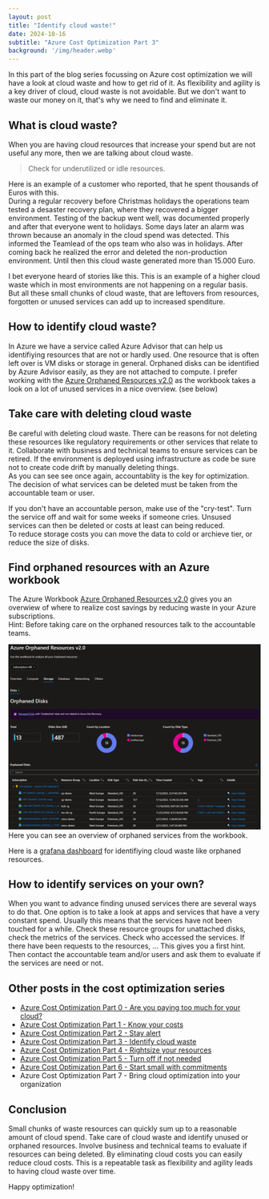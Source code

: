 ```yaml
---
layout: post
title: "Identify cloud waste!"
date: 2024-10-16
subtitle: "Azure Cost Optimization Part 3"
background: '/img/header.webp'
---
```

In this part of the blog series focussing on Azure cost optimization we will have a look at cloud waste and how to get rid of it. As flexibility and agility is a key driver of cloud, cloud waste is not avoidable. But we don't want to waste our money on it, that's why we need to find and eliminate it.

## What is cloud waste?

When you are having cloud resources that increase your spend but are not useful any more, then we are talking about cloud waste.

> Check for underutilized or idle resources.

Here is an example of a customer who reported, that he spent thousands of Euros with this.  
During a regular recovery before Christmas holidays the operations team tested a desaster recovery plan, where they recovered a bigger environment. Testing of the backup went well, was documented properly and after that everyone went to holidays. Some days later an alarm was thrown because an anomaly in the cloud spend was detected. This informed the Teamlead of the ops team who also was in holidays. After coming back he realized the error and deleted the non-production environment. Until then this cloud waste generated more than 15.000 Euro.

I bet everyone heard of stories like this. This is an example of a higher cloud waste which in most environments are not happening on a regular basis. But all these small chunks of cloud waste, that are leftovers from resources, forgotten or unused services can add up to increased spenditure.

## How to identify cloud waste?

In Azure we have a service called Azure Advisor that can help us identifiying resources that are not or hardly used. One resource that is often left over is VM disks or storage in general. Orphaned disks can be identified by Azure Advisor easily, as they are not attached to compute. I prefer working with the [Azure Orphaned Resources v2.0](https://github.com/dolevshor/azure-orphan-resources?tab=readme-ov-file) as the workbook takes a look on a lot of unused services in a nice overview. (see below)

## Take care with deleting cloud waste

Be careful with deleting cloud waste. There can be reasons for not deleting these resources like regulatory requirements or other services that relate to it. Collaborate with business and technical teams to ensure services can be retired. If the environment is deployed using infrastructure as code be sure not to create code drift by manually deleting things.  
As you can see see once again, accountablity is the key for optimization. The decision of what services can be deleted must be taken from the accountable team or user.

If you don't have an accountable person, make use of the "cry-test". Turn the service off and wait for some weeks if someone cries. Unsused services can then be deleted or costs at least can being reduced.  
To reduce storage costs you can move the data to cold or archieve tier, or reduce the size of disks. 

## Find orphaned resources with an Azure workbook

The Azure Workbook [Azure Orphaned Resources v2.0](https://github.com/dolevshor/azure-orphan-resources?tab=readme-ov-file) gives you an overwiew of where to realize cost savings by reducing waste in your Azure subscriptions.  
Hint: Before taking care on the orphaned resources talk to the accountable teams.

<img src="/img/posts/Orphaned_Resources_Workbook.png" class="img-fluid"/>
Here you can see an overview of orphaned services from the workbook.

Here is a [grafana dashboard](https://github.com/Azure-Samples/azure-orphan-resources-grafana-dashboard) for identifiying cloud waste like orphaned resources.

## How to identify services on your own?

When you want to advance finding unused services there are several ways to do that. One option is to take a look at apps and services that have a very constant spend. Usually this means that the services have not been touched for a while. Check these resource groups for unattached disks, check the metrics of the services. Check who accessed the services. If there have been requests to the resources, ... This gives you a first hint. Then contact the accountable team and/or users and ask them to evaluate if the services are need or not. 

## Other posts in the cost optimization series

- [Azure Cost Optimization Part 0 - Are you paying too much for your cloud?](2024-09-25-are-you-paying-too-much-for-your-cloud.md)
- [Azure Cost Optimization Part 1 - Know your costs](2024-10-01-azure-cost-optimization-part-1-know-your-costs.md)
- [Azure Cost Optimization Part 2 - Stay alert](2024-10-14-azure-cost-optimization-part-2-stay-alert.md)
- [Azure Cost Optimization Part 3 - Identify cloud waste](2024-10-16-azure-cost-optimization-part-3-identify-cloud-waste.md)
- [Azure Cost Optimization Part 4 - Rightsize your resources](2024-10-24-azure-cost-optimization-part-4-rightsize-your-resources.md)
- [Azure Cost Optimization Part 5 - Turn off if not needed](2024-11-15-azure-cost-optimization-part-5-turn-off-if-not-needed.md)
- [Azure Cost Optimization Part 6 - Start small with commitments](2024-12-30-azure-cost-optimization-part-6-start-small-with-commitments.md)
- Azure Cost Optimization Part 7 - Bring cloud optimization into your organization

## Conclusion

Small chunks of waste resources can quickly sum up to a reasonable amount of cloud spend. Take care of cloud waste and identify unused or orphaned resources. Involve business and technical teams to evaluate if resources can being deleted. By eliminating cloud costs you can easily reduce cloud costs. This is a repeatable task as flexibility and agility leads to having cloud waste over time.

Happy optimization!
